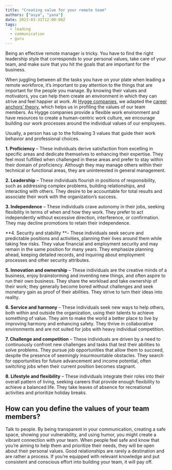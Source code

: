 ```yaml
---
title: "Creating value for your remote team"
authors: ["asya", "yana"]
date: 2023-03-31T12:00:00Z
tags:
  - leading
  - communication
  - guru
---
```



Being an effective remote manager is tricky. You have to find the right leadership style that corresponds to your personal values, take care of your team, and make sure that you hit the goals that are important for the business.

When juggling between all the tasks you have on your plate when leading a remote workforce, it’s important to pay attention to the things that are important for the people you manage. By knowing their values and motivators, you can help them create an environment in which they can strive and feel happier at work. At [Hygge companies](https://hygge.work/#hygge-company), we adapted the [career anchors’ theory](https://www.mindtools.com/af694e5/scheins-career-anchors), which helps us in profiling the values of our team members. As Hygge companies provide a flexible work environment and have resources to create a human-centric work culture, we encourage building our work processes around the individual values of our employees. 

Usually, a person has up to the following 3 values that guide their work behavior and professional choices.

**1. Proficiency** – These individuals derive satisfaction from excelling in specific areas and dedicate themselves to enhancing their expertise. They feel most fulfilled when challenged in these areas and prefer to stay within their domain of proficiency. Although they may manage others within their technical or functional areas, they are uninterested in general management.

**2. Leadership** – These individuals flourish in positions of responsibility, such as addressing complex problems, building relationships, and interacting with others. They desire to be accountable for total results and associate their work with the organization’s success.

**3. Independence** – These individuals crave autonomy in their jobs, seeking flexibility in terms of when and how they work. They prefer to act independently without excessive direction, interference, or confirmation. They may decline promotions to retain their independence.

**4. Security and stability **– These individuals seek secure and predictable positions and activities, planning their lives around them while taking few risks. They value financial and employment security and may remain in the same position for many years. They emphasize planning ahead, keeping detailed records, and inquiring about employment processes and other security attributes.

**5. Innovation and ownership** – These individuals are the creative minds of a business, enjoy brainstorming and inventing new things, and often aspire to run their own business. They share the workload and take ownership of their work; they generally become bored without challenges and seek monetary gain as proof of their abilities. They strive to turn their ideas into reality.

**6. Service and harmony** – These individuals seek new ways to help others, both within and outside the organization, using their talents to achieve something of value. They aim to make the world a better place to live by improving harmony and enhancing safety. They thrive in collaborative environments and are not suited for jobs with heavy individual competition.

**7. Challenge and competition** – These individuals are driven by a need to continuously confront new challenges and tasks that test their abilities to solve problems. They pursue job opportunities that allow them to succeed, despite the presence of seemingly insurmountable obstacles. They search for opportunities for future advancement and income potential, often switching jobs when their current position becomes stagnant.

**8. Lifestyle and flexibility** – These individuals integrate their roles into their overall pattern of living, seeking careers that provide enough flexibility to achieve a balanced life. They take leaves of absence for recreational activities and prioritize holiday breaks.

## How can you define the values of your team members?

Talk to people. By being transparent in your communication, creating a safe space, showing your vulnerability, and using humor, you might create a vibrant connection with your team. When people feel safe and know that you’re aiming to help them and prioritize their needs, they will be open about their personal values. Good relationships are rarely a destination and are rather a process. If you’re equipped with relevant knowledge and put consistent and conscious effort into building your team, it will pay off. 
